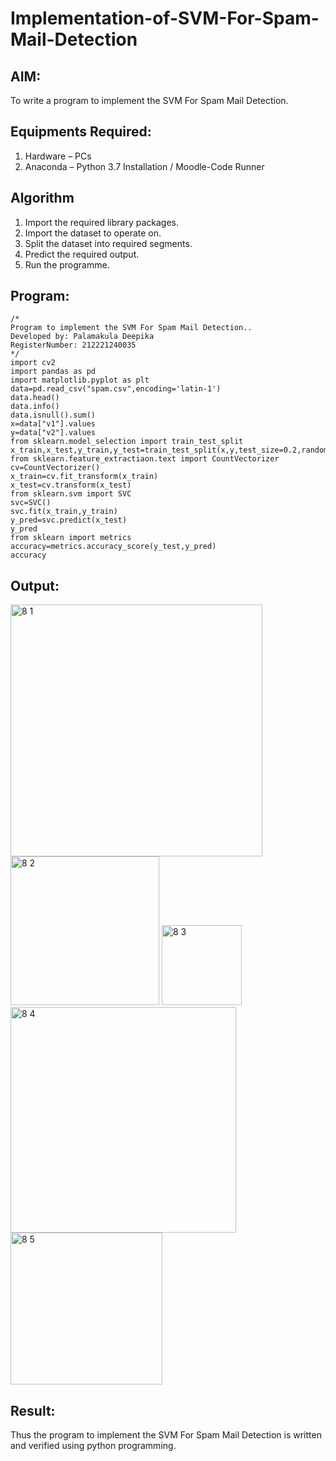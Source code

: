 # Implementation-of-SVM-For-Spam-Mail-Detection

## AIM:
To write a program to implement the SVM For Spam Mail Detection.

## Equipments Required:
1. Hardware – PCs
2. Anaconda – Python 3.7 Installation / Moodle-Code Runner

## Algorithm
1. Import the required library packages.
2. Import the dataset to operate on.
3. Split the dataset into required segments.
4. Predict the required output.
5. Run the programme.
## Program:
```
/*
Program to implement the SVM For Spam Mail Detection..
Developed by: Palamakula Deepika
RegisterNumber: 212221240035
*/
import cv2
import pandas as pd
import matplotlib.pyplot as plt
data=pd.read_csv("spam.csv",encoding='latin-1')
data.head()
data.info()
data.isnull().sum()
x=data["v1"].values
y=data["v2"].values
from sklearn.model_selection import train_test_split
x_train,x_test,y_train,y_test=train_test_split(x,y,test_size=0.2,random_state=0)
from sklearn.feature_extractiaon.text import CountVectorizer
cv=CountVectorizer()
x_train=cv.fit_transform(x_train)
x_test=cv.transform(x_test)
from sklearn.svm import SVC
svc=SVC()
svc.fit(x_train,y_train)
y_pred=svc.predict(x_test)
y_pred
from sklearn import metrics
accuracy=metrics.accuracy_score(y_test,y_pred)
accuracy
```

## Output:
<img width="403" alt="8 1" src="https://user-images.githubusercontent.com/94154679/173930657-fb202176-50b0-4f7a-bd44-0e67de650948.png">

<img width="238" alt="8 2" src="https://user-images.githubusercontent.com/94154679/173930683-58b83f30-63eb-4b20-90b9-1e52cc2b9a4b.png">

<img width="128" alt="8 3" src="https://user-images.githubusercontent.com/94154679/173930696-a95c24f4-a522-4f26-9782-f83557243cce.png">

<img width="361" alt="8 4" src="https://user-images.githubusercontent.com/94154679/173930721-5e954809-1e83-4570-9eb6-089c3c41c9b0.png">

<img width="243" alt="8 5" src="https://user-images.githubusercontent.com/94154679/173930737-4a83df8f-cdbf-4694-9263-528902b698fd.png">


## Result:
Thus the program to implement the SVM For Spam Mail Detection is written and verified using python programming.
